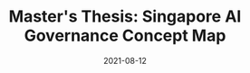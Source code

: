 ---
title: "Master's Thesis: Singapore AI Governance Concept Map"
description: "A semantic network of AI governance in Singapore"
tag: [projects, AI, dataviz, thesis]
date: 2021-08-12
redirect_to: https://vnck.xyz/singapore-ai-governance-concept-map/
reading_time: 15
---